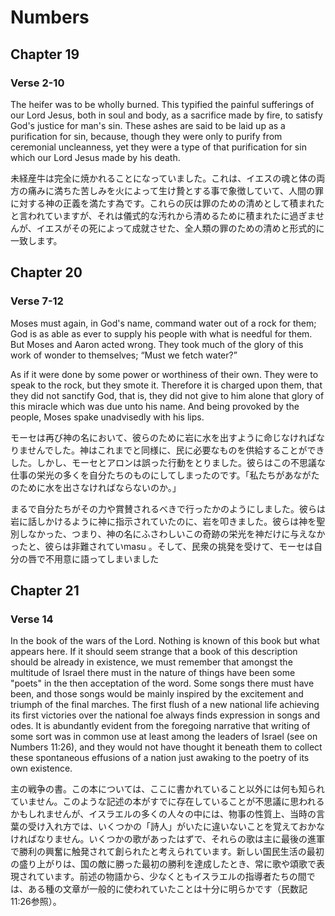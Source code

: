 # Numbers

## Chapter 19

### Verse 2-10

The heifer was to be wholly burned. This typified the painful sufferings of our Lord Jesus, both in soul and body, as a sacrifice made by fire, to satisfy God's justice for man's sin. These ashes are said to be laid up as a purification for sin, because, though they were only to purify from ceremonial uncleanness, yet they were a type of that purification for sin which our Lord Jesus made by his death.

未経産牛は完全に焼かれることになっていました。これは、イエスの魂と体の両方の痛みに満ちた苦しみを火によって生け贄とする事で象徴していて、人間の罪に対する神の正義を満たす為です。これらの灰は罪のための清めとして積まれたと言われていますが、それは儀式的な汚れから清めるために積まれたに過ぎませんが、イエスがその死によって成就させた、全人類の罪のための清めと形式的に一致します。

## Chapter 20

### Verse 7-12

Moses must again, in God's name, command water out of a rock for them; God is as able as ever to supply his people with what is needful for them. But Moses and Aaron acted wrong. They took much of the glory of this work of wonder to themselves; “Must we fetch water?”

As if it were done by some power or worthiness of their own. They were to speak to the rock, but they smote it. Therefore it is charged upon them, that they did not sanctify God, that is, they did not give to him alone that glory of this miracle which was due unto his name. And being provoked by the people, Moses spake unadvisedly with his lips.

モーセは再び神の名において、彼らのために岩に水を出すように命じなければなりませんでした。神はこれまでと同様に、民に必要なものを供給することができした。しかし、モーセとアロンは誤った行動をとりました。彼らはこの不思議な仕事の栄光の多くを自分たちのものにしてしまったのです。「私たちがあながたのために水を出さなければならないのか。」

まるで自分たちがその力や賞賛されるべきで行ったかのようにしました。彼らは岩に話しかけるように神に指示されていたのに、岩を叩きました。彼らは神を聖別しなかった、つまり、神の名にふさわしいこの奇跡の栄光を神だけに与えなかったと、彼らは非難されていmasu
。そして、民衆の挑発を受けて、モーセは自分の唇で不用意に語ってしまいました

## Chapter 21

### Verse 14

In the book of the wars of the Lord. Nothing is known of this book but what appears here. If it should seem strange that a book of this description should be already in existence, we must remember that amongst the multitude of Israel there must in the nature of things have been some "poets" in the then acceptation of the word. Some songs there must have been, and those songs would be mainly inspired by the excitement and triumph of the final marches. The first flush of a new national life achieving its first victories over the national foe always finds expression in songs and odes. It is abundantly evident from the foregoing narrative that writing of some sort was in common use at least among the leaders of Israel (see on Numbers 11:26), and they would not have thought it beneath them to collect these spontaneous effusions of a nation just awaking to the poetry of its own existence.

主の戦争の書。この本については、ここに書かれていること以外には何も知られていません。このような記述の本がすでに存在していることが不思議に思われるかもしれませんが、イスラエルの多くの人々の中には、物事の性質上、当時の言葉の受け入れ方では、いくつかの「詩人」がいたに違いないことを覚えておかなければなりません。いくつかの歌があったはずで、それらの歌は主に最後の進軍で勝利の興奮に触発されて創られたと考えられています。新しい国民生活の最初の盛り上がりは、国の敵に勝った最初の勝利を達成したとき、常に歌や頌歌で表現されています。前述の物語から、少なくともイスラエルの指導者たちの間では、ある種の文章が一般的に使われていたことは十分に明らかです（民数記11:26参照）。